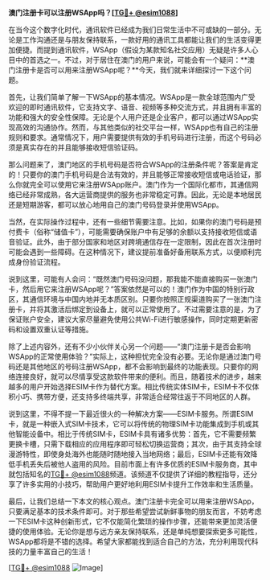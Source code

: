 **澳门注册卡可以注册WSApp吗？[[TG💪+ @esim1088](https://t.me/s/esim1088)]**

在当今这个数字化时代，通讯软件已经成为我们日常生活中不可或缺的一部分。无论是工作沟通还是与朋友保持联系，一款好用的通讯工具都能让我们的生活变得更加便捷。而提到通讯软件，WSApp（假设为某款知名社交应用）无疑是许多人心目中的首选之一。不过，对于居住在澳门的用户来说，可能会有一个疑问：**澳门注册卡是否可以用来注册WSApp呢？**今天，我们就来详细探讨一下这个问题。

首先，让我们简单了解一下WSApp的基本情况。WSApp是一款全球范围内广受欢迎的即时通讯软件，它支持文字、语音、视频等多种交流方式，并且拥有丰富的功能和强大的安全性保障。无论是个人用户还是企业客户，都可以通过WSApp实现高效的沟通协作。然而，与其他类似的社交平台一样，WSApp也有自己的注册规则和要求。通常情况下，用户需要提供有效的手机号码进行注册，而这个号码必须是真实存在的并且能够接收短信验证码。

那么问题来了，澳门地区的手机号码是否符合WSApp的注册条件呢？答案是肯定的！只要你的澳门手机号码是合法有效的，并且能够正常接收短信或电话验证，那么你就完全可以使用它来注册WSApp账户。澳门作为一个国际化都市，其通信网络已经非常成熟，各大运营商提供的服务也非常稳定可靠。因此，无论是本地居民还是短期游客，都可以放心地用自己的澳门号码登录并使用WSApp。

当然，在实际操作过程中，还有一些细节需要注意。比如，如果你的澳门号码是预付费卡（俗称“储值卡”），可能需要确保账户中有足够的余额以支持接收短信或语音验证。此外，由于部分国家和地区对跨境通信存在一定限制，因此在首次注册时可能会遇到一些障碍。在这种情况下，建议提前准备好备用联系方式，以便顺利完成身份验证流程。

说到这里，可能有人会问：“既然澳门号码没问题，那我能不能直接购买一张澳门卡，然后用它来注册WSApp呢？”答案依然是可以的！澳门作为中国的特别行政区，其通信环境与中国内地并无本质区别。只要你按照正规渠道购买了一张澳门注册卡，并将其激活后绑定到设备上，就可以正常使用了。不过需要注意的是，为了保证账户安全，建议大家尽量避免使用公共Wi-Fi进行敏感操作，同时定期更新密码和设置双重认证等措施。

除了上述内容外，还有不少小伙伴关心另一个问题——“澳门注册卡是否会影响WSApp的正常使用体验？”实际上，这种担忧完全没有必要。无论你是通过澳门号码还是其他地区的号码注册WSApp，都不会影响到最终的功能表现。只要你的网络连接良好，就可以尽情享受这款软件带来的便利。而且，随着技术的进步，越来越多的用户开始选择ESIM卡作为替代方案。相比传统实体SIM卡，ESIM卡不仅体积小巧、携带方便，还支持多终端共享，非常适合经常往返于不同地区的人群。

说到这里，不得不提一下最近很火的一种解决方案——ESIM卡服务。所谓ESIM卡，就是一种嵌入式SIM卡技术，它可以将传统的物理SIM卡功能集成到手机或其他智能设备中。相比于传统SIM卡，ESIM卡具有诸多优势：首先，它不需要频繁更换卡槽，只需下载相应的应用程序即可轻松切换运营商；其次，由于其支持全球漫游特性，即使身处海外也能随时随地接入当地网络；最后，ESIM卡还能有效降低手机丢失后被他人盗用的风险。目前市面上有许多优质的ESIM卡服务商，其中就包括知名的[TG💪+ @esim1088](https://t.me/s/esim1088)频道。该频道不仅提供了详细的教程指导，还分享了许多实用的小技巧，帮助用户更好地利用ESIM卡提升工作效率和生活质量。

最后，让我们总结一下本文的核心观点。澳门注册卡完全可以用来注册WSApp，只要满足基本的技术条件即可。对于那些希望尝试新鲜事物的朋友而言，不妨考虑一下ESIM卡这种创新形式，它不仅能简化繁琐的操作步骤，还能带来更加灵活便捷的使用体验。无论你是想与远方亲友保持联系，还是单纯想要探索更多可能性，WSApp都将是不错的选择。希望大家都能找到适合自己的方法，充分利用现代科技的力量丰富自己的生活！

[[TG💪+ @esim1088](https://t.me/s/esim1088) ![Image](https://i.postimg.cc/4NQfJmqS/Snipaste-2025-05-13-00-14-12.png)]